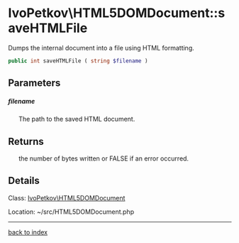 # IvoPetkov\HTML5DOMDocument::saveHTMLFile

Dumps the internal document into a file using HTML formatting.

```php
public int saveHTMLFile ( string $filename )
```

## Parameters

##### filename

&nbsp;&nbsp;&nbsp;&nbsp;&nbsp;&nbsp;The path to the saved HTML document.

## Returns

&nbsp;&nbsp;&nbsp;&nbsp;&nbsp;&nbsp;the number of bytes written or FALSE if an error occurred.

## Details

Class: [IvoPetkov\HTML5DOMDocument](ivopetkov.html5domdocument.class.md)

Location: ~/src/HTML5DOMDocument.php

---

[back to index](index.md)

